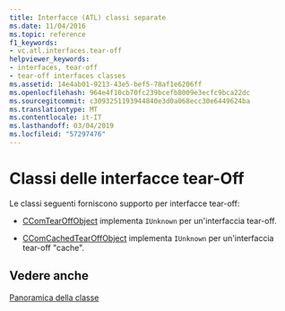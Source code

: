 ```yaml
---
title: Interfacce (ATL) classi separate
ms.date: 11/04/2016
ms.topic: reference
f1_keywords:
- vc.atl.interfaces.tear-off
helpviewer_keywords:
- interfaces, tear-off
- tear-off interfaces classes
ms.assetid: 14e4ab01-9213-43e5-bef5-78af1e6206ff
ms.openlocfilehash: 964e4f10cb70fc239bcefb8009e3ecfc9bca22dc
ms.sourcegitcommit: c3093251193944840e3d0a068ecc30e6449624ba
ms.translationtype: MT
ms.contentlocale: it-IT
ms.lasthandoff: 03/04/2019
ms.locfileid: "57297476"
---
```

# <a name="tear-off-interfaces-classes"></a>Classi delle interfacce tear-Off

Le classi seguenti forniscono supporto per interfacce tear-off:

- [CComTearOffObject](../atl/reference/ccomtearoffobject-class.md) implementa `IUnknown` per un'interfaccia tear-off.

- [CComCachedTearOffObject](../atl/reference/ccomcachedtearoffobject-class.md) implementa `IUnknown` per un'interfaccia tear-off "cache".

## <a name="see-also"></a>Vedere anche

[Panoramica della classe](../atl/atl-class-overview.md)
